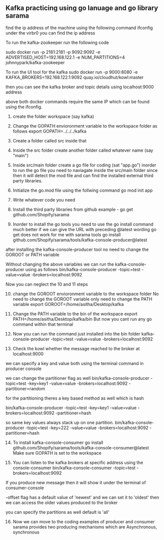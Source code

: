 ## Kafka practicing using go lanuage and go library sarama

find the ip address of the  machine using the following command
ifconfig
under the virbr0 you can find the ip address

To run the kafka-zookeeper run the following code 

sudo docker run -p 2181:2181 -p 9092:9092 -e ADVERTISED_HOST=192.168.122.1  -e NUM_PARTITIONS=4 johnnypark/kafka-zookeeper

To run the UI tool for the kafka
sudo docker run -p 9000:8080 -e KAFKA_BROKERS=192.168.122.1:9092 quay.io/cloudhut/kowl:master

then you can see the kafka broker and topic details using 
localhost:9000 address


above both docker commands require the same IP which can be found using the ifconfig.

1. create the folder workspace (say kafka)

2. Change the GOPATH envioronment variable to the workspace folder as follows
   export GOPATH=../../../kafka

3. Create a folder called src inside that

4. Inside the src folder create another folder called whatever name (say "main")

5. Inside src/main folder create a go file for coding (sat "app.go")
inorder to run the go file you need to naviagate inside the src/main folder since then it will detect the mod file and can find the installed external third party libraries.

6. Initialize the go.mod file using the follwing command
   go mod init app

7. Write whatever code you need

8. Install the third party libraries from github
   example - go get github.com/Shopify/sarama

9. Inorder to install the go tools you need to use the go install command
   much better if we can give the URL with preceding @latest wording
   go get does not work for me with sarama tools
   go install github.com/Shopify/sarama/tools/kafka-console-producer@latest

after installing the kafka-console-producer tool no need to change the GOROOT or PATH variable

Without changing the above variables we can run the kafka-console-producer using as follows 
bin/kafka-console-producer -topic=test -value=value -brokers=localhost:9092

Now  you can neglect the 10 and 11 steps

10. change the GOROOT envioronment variable to the workspace folder
No need to change the GOROOT variable only need to change the PATH variable
    export GOROOT=/home/asitha/Desktop/kafka

11. Change the PATH variable to the bin of the workspace
    export PATH=/home/asitha/Desktop/kafka/bin
    But now you cant run any go command within that terminal

12. Now you can run the command just installed into the bin folder
    kafka-console-producer -topic=test -value=value -brokers=localhost:9092

13. Check the kowl whether the message reached to the broker at
    localhost:9000

   
we can specify a key and value both using the terminal command in producer console

we can change the partitioner flag as well 
bin/kafka-console-producer -topic=test -key=key1 -value=value -brokers=localhost:9092 -partitioner=random

for the partitioning theres a key based method as well which is hash

bin/kafka-console-producer -topic=test -key=key1 -value=value -brokers=localhost:9092 -partitioner=hash

so same key values always stack up on one partition. 
bin/kafka-console-producer -topic=test -key=222 -value=value -brokers=localhost:9092 -partitioner=hash

14. To install kafka-console-consumer 
go install github.com/Shopify/sarama/tools/kafka-console-consumer@latest
Make sure GOPATH is set to the workspace 

15. You can listen to the kafka brokers at specific address using the console-consumer
bin/kafka-console-consumer -topic=test -brokers=localhost:9092

If you produce new message then it will show it under the terminal of consumer-console

-offset flag has a default value of 'newest' and we can set it to 'oldest' then we can access the older values produced to the broker 

you can specify the partitions as well default is 'all'

16. Now we can move to the coding examples of producer and consumer 
   sarama provides two producing mechanisms which are
   Asynchronous, synchronous
